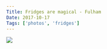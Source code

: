 ```yaml
---
Title: Fridges are magical - Fulham
Date: 2017-10-17
Tags: ['photos', 'fridges']
---
```


![](http://davtyan.org/blog-images/fridge-fulham.JPG)

